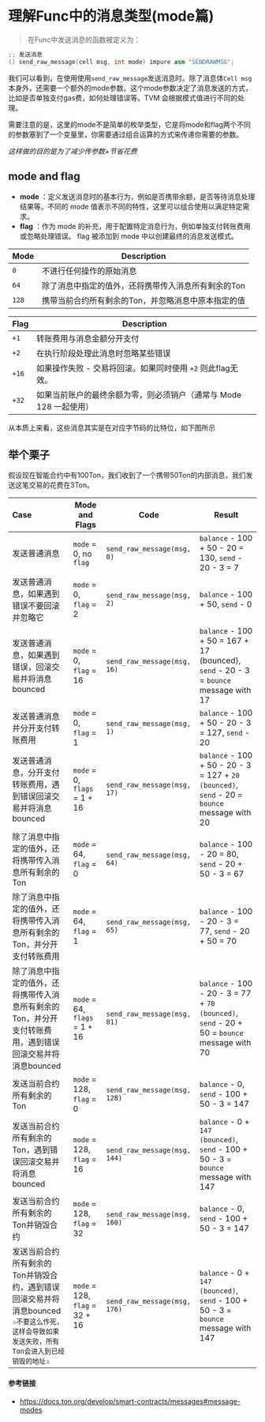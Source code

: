 # 理解Func中的消息类型(mode篇)

> 在Func中发送消息的函数被定义为：



```c++
;; 发送消息
() send_raw_message(cell msg, int mode) impure asm "SENDRAWMSG";
```



我们可以看到，在使用使用`send_raw_message`发送消息时。除了消息体`Cell msg`本身外，还需要一个额外的mode参数。这个mode参数决定了消息发送的方式，比如是否单独支付gas费，如何处理错误等。TVM 会根据模式值进行不同的处理。


需要注意的是，这里的mode不是简单的枚举类型，它是将mode和flag两个不同的参数塞到了一个变量里，你需要通过组合运算的方式来传递你需要的参数。

_这样做的目的是为了减少传参数+节省花费_



## mode and flag


- **mode** ：定义发送消息时的基本行为，例如是否携带余额，是否等待消息处理结果等。不同的 mode 值表示不同的特性，这里可以组合使用以满足特定需求。
- **flag** ：作为 mode 的补充，用于配置特定消息行为，例如单独支付转账费用或忽略处理错误。 flag 被添加到 mode 中以创建最终的消息发送模式。

| Mode  | Description                                         |
| ----- | --------------------------------------------------- |
| `0`   | 不进行任何操作的原始消息                            |
| `64`  | 除了消息中指定的值外，还将携带传入消息所有剩余的Ton |
| `128` | 携带当前合约所有剩余的Ton，并忽略消息中原本指定的值 |



| Flag  | Description                                                  |
| ----- | ------------------------------------------------------------ |
| `+1`  | 转账费用与消息金额分开支付                                   |
| `+2`  | 在执行阶段处理此消息时忽略某些错误                           |
| `+16` | 如果操作失败 - 交易将回滚。如果同时使用 `+2` 则此flag无效。  |
| `+32` | 如果当前账户的最终余额为零，则必须销户（通常与 Mode 128 一起使用） |



从本质上来看，这些消息其实是在对应字节码的比特位，如下图所示







## 举个栗子

假设现在智能合约中有100Ton，我们收到了一个携带50Ton的内部消息，我们发送这笔交易的花费在3Ton。



| Case                                                         | Mode and Flags                 | Code                         | Result                                                       |
| :----------------------------------------------------------- | ------------------------------ | ---------------------------- | ------------------------------------------------------------ |
| 发送普通消息                                                 | `mode` = 0, no `flag`          | `send_raw_message(msg, 0)`   | `balance` - 100 + 50 - 20 = 130, `send` - 20 - 3 = 7         |
| 发送普通消息，如果遇到错误不要回滚并忽略它                   | `mode` = 0, `flag` = 2         | `send_raw_message(msg, 2)`   | `balance` - 100 + 50, `send` - 0                             |
| 发送普通消息，如果遇到错误，回滚交易并将消息bounced          | `mode` = 0, `flag` = 16        | `send_raw_message(msg, 16)`  | `balance` - 100 + 50 = 167 + 17 (bounced), `send` - 20 - 3 = `bounce` message with 17 |
| 发送普通消息并分开支付转账费用                               | `mode` = 0, `flag` = 1         | `send_raw_message(msg, 1)`   | `balance` - 100 + 50 - 20 - 3 = 127, `send` - 20             |
| 发送普通消息，分开支付转账费用，遇到错误回滚交易并将消息bounced | `mode` = 0, `flags` = 1 + 16   | `send_raw_message(msg, 17)`  | `balance` - 100 + 50 - 20 - 3 = 127 + `20 (bounced)`, `send` - 20 = `bounce` message with 20 |
| 除了消息中指定的值外，还将携带传入消息所有剩余的Ton          | `mode` = 64, `flag` = 0        | `send_raw_message(msg, 64)`  | `balance` - 100 - 20 = 80, `send` - 20 + 50 - 3 = 67         |
| 除了消息中指定的值外，还将携带传入消息所有剩余的Ton，并分开支付转账费用 | `mode` = 64, `flag` = 1        | `send_raw_message(msg, 65)`  | `balance` - 100 - 20 - 3 = 77, `send` - 20 + 50 = 70         |
| 除了消息中指定的值外，还将携带传入消息所有剩余的Ton，并分开支付转账费用，遇到错误回滚交易并将消息bounced | `mode` = 64, `flags` = 1 + 16  | `send_raw_message(msg, 81)`  | `balance` - 100 - 20 - 3 = 77 + `70 (bounced)`, `send` - 20 + 50 = `bounce` message with 70 |
| 发送当前合约所有剩余的Ton                                    | `mode` = 128, `flag` = 0       | `send_raw_message(msg, 128)` | `balance` - 0, `send` - 100 + 50 - 3 = 147                   |
| 发送当前合约所有剩余的Ton，遇到错误回滚交易并将消息bounced   | `mode` = 128, `flag` = 16      | `send_raw_message(msg, 144)` | `balance` - 0 + `147 (bounced)`, `send` - 100 + 50 - 3 = `bounce` message with 147 |
| 发送当前合约所有剩余的Ton并销毁合约                          | `mode` = 128, `flag` = 32      | `send_raw_message(msg, 160)` | `balance` - 0, `send` - 100 + 50 - 3 = 147                   |
| 发送当前合约所有剩余的Ton并销毁合约，遇到错误回滚交易并将消息bounced `⚠️不要这么作死，这样会导致如果发送失败，所有Ton会进入到已经销毁的地址⚠️` | `mode` = 128, `flag` = 32 + 16 | `send_raw_message(msg, 176)` | `balance` - 0 + `147 (bounced)`, `send` - 100 + 50 - 3 = `bounce` message with 147 |



#### 参考链接

- https://docs.ton.org/develop/smart-contracts/messages#message-modes



